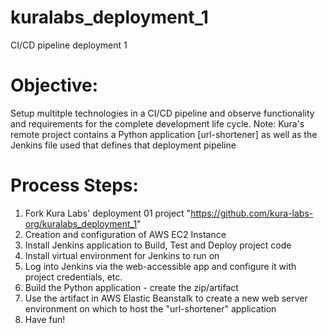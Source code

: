 # kuralabs_deployment_1
CI/CD pipeline deployment 1

# Objective:
Setup multitple technologies in a CI/CD pipeline and observe functionality and requirements for the complete development life cycle. 
Note: Kura's remote project contains a Python application [url-shortener] as well as the Jenkins file used that defines that deployment pipeline

# Process Steps:
1. Fork Kura Labs' deployment 01 project "https://github.com/kura-labs-org/kuralabs_deployment_1"
2. Creation and configuration of AWS EC2 Instance
3. Install Jenkins application to Build, Test and Deploy project code 
4. Install virtual environment for Jenkins to run on 
5. Log into Jenkins via the web-accessible app and configure it with project credentials, etc.
6. Build the Python application - create the zip/artifact
7. Use the artifact in AWS Elastic Beanstalk to create a new web server environment on which to host the "url-shortener" application
8. Have fun!
